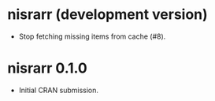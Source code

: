 # nisrarr (development version)

* Stop fetching missing items from cache (#8).

# nisrarr 0.1.0

* Initial CRAN submission.
